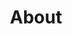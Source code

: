 ---
title: "About"
type: "homepage"
featured_image: "/images/JS_profile_image.jpg"
intro: >-
  Hi! I'm Felipe Cordero, a **structural engineer** 🏗️ and **software developer** 💻 with **14+ years** in AEC, now expanding my expertise into **AI/ML** 🤖. My journey has taken me from **Chile to Montréal**, where I combine traditional engineering with modern technology to solve complex problems in engineering and automation. Recently, I was honored with the **Academic Excellence Scholarship** (Air Canada, Collège LaSalle Montréal, 2025) 🏆 for my achievements in AI/ML studies.

study: >-
  Currently based in **Montréal** 🇨🇦, I'm deepening my skills in **Artificial Intelligence and Machine Learning** 🤖 at **Collège LaSalle**. I work with **Python** 🐍, **PyTorch**, and **predictive modeling** 📊 to build intelligent systems that bridge the gap between engineering and data science.

passion_title: "What I'm passionate about"
passion_text: >-
  I'm passionate about learning and applying **AI to real-world engineering challenges** 🔬. At <a href="https://fireraven.ai" target="_blank" rel="noopener noreferrer"><strong>Fireraven</strong></a>, I help develop a **Low-code Security and Compliance SaaS platform** for **LLM Assistants and Agents** 🛡️. Previously at <a href="https://obralink.com" target="_blank" rel="noopener noreferrer"><strong>ObraLink</strong></a>, I led the development of **autonomous structural analysis tools** and **ML models** for concrete estimation 🏢. My goal is to create **innovative solutions** that have a real impact on the built environment.

mix: >-
  With experience in both **structural engineering** 🏗️ and **software development** 💻, I bring a **unique perspective** to technical challenges. I've led teams in building everything from **physical structures to scalable software systems**, always focusing on **practical, efficient solutions** ⚡. My **international background** and commitment to **continuous learning** drive me to bridge disciplines and deliver value across industries.

personal: >-
  Outside work, I enjoy **tennis** 🎾, **cooking** 👨‍🍳, **drums** 🥁, **swimming** 🏊‍♂️, and **photography** 📸. I also **volunteer at LaSalle College**, helping new students settle in and supporting the academic community 🤝.

quickfacts:
  - icon: "briefcase"
    title: "Current Role"
    value: "👨‍💻 Freelance translator for <a href=\"https://tapas.io/\" target=\"_blank\" rel=\"noopener\"><strong>Tapas</strong></a> and other clients"
  - icon: "business-time"
    title: "Recent Projects"
    value: "🎉 Webnovels including <a href=\"https://tapas.io/series/debut-or-die-novel/info\" target=\"_blank\" rel=\"noopener\"><strong>Debut or Die</strong></a>, <a href=\"https://tapas.io/series/solo-leveling-ragnarok-novel/info\" target=\"_blank\" rel=\"noopener\"><strong>Solo Leveling: Ragnarok</strong></a>, <a href=\"https://tapas.io/series/the-housekeeper-of-the-dungeon-novel/info\" target=\"_blank\" rel=\"noopener\"><strong>Housekeeper of the Dungeon</strong></a>"
  - icon: "language"
    title: "Languages"
    value: |
      - 🇬🇧 English (Full Professional)
      - 🇰🇷 Korean (Native)
  - icon: "heart"
    title: "Interests"
    value: |
      - 🎮 Gaming
      - 📚 Reading
      - 👨‍💻 Coding
      - 🎮 Weights
---